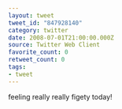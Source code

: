 ```yaml
---
layout: tweet
tweet_id: "847928140"
category: twitter
date: 2008-07-01T21:00:00.000Z
source: Twitter Web Client
favorite_count: 0
retweet_count: 0
tags:
- tweet
---
```


feeling really really figety today!
